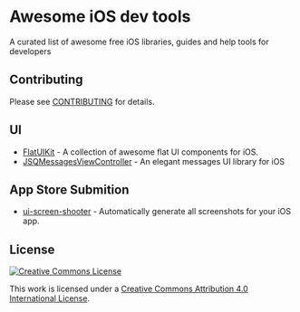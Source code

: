 # Awesome iOS dev tools

A curated list of awesome free iOS libraries, guides and help tools for developers

## Contributing
Please see [CONTRIBUTING](https://github.com/naughtyspirit/awesome-ios-dev-tools/blob/master/CONTRIBUTING.md) for details.

## UI

- [FlatUIKit](https://github.com/Grouper/FlatUIKit) - A collection of awesome flat UI components for iOS.
- [JSQMessagesViewController](https://github.com/jessesquires/JSQMessagesViewController) - An elegant messages UI library for iOS

## App Store Submition

- [ui-screen-shooter](https://github.com/jonathanpenn/ui-screen-shooter) - Automatically generate all screenshots for your iOS app.


## License

[![Creative Commons License](http://i.creativecommons.org/l/by/4.0/88x31.png)](http://creativecommons.org/licenses/by/4.0/)

This work is licensed under a [Creative Commons Attribution 4.0 International License](http://creativecommons.org/licenses/by/4.0/).